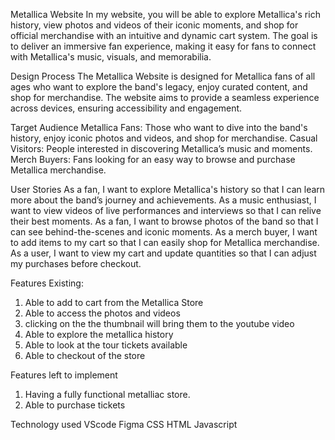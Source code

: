 Metallica Website
In my website, you will be able to explore Metallica's rich history, view photos and videos of their iconic moments, 
and shop for official merchandise with an intuitive and dynamic cart system. 
The goal is to deliver an immersive fan experience, making it easy for fans to connect with Metallica's music, visuals, and memorabilia.

Design Process
The Metallica Website is designed for Metallica fans of all ages who want to explore the band's legacy, 
enjoy curated content, and shop for merchandise. The website aims to provide a seamless experience across devices,
ensuring accessibility and engagement.

Target Audience
Metallica Fans: Those who want to dive into the band's history, enjoy iconic photos and videos, and shop for merchandise.
Casual Visitors: People interested in discovering Metallica’s music and moments.
Merch Buyers: Fans looking for an easy way to browse and purchase Metallica merchandise.

User Stories
As a fan, I want to explore Metallica's history so that I can learn more about the band’s journey and achievements.
As a music enthusiast, I want to view videos of live performances and interviews so that I can relive their best moments.
As a fan, I want to browse photos of the band so that I can see behind-the-scenes and iconic moments.
As a merch buyer, I want to add items to my cart so that I can easily shop for Metallica merchandise.
As a user, I want to view my cart and update quantities so that I can adjust my purchases before checkout.

Features 
Existing:
1. Able to add to cart from the Metallica Store
2. Able to access the photos and videos
3. clicking on the the thumbnail will bring them to the youtube video
4. Able to explore the metallica history
5. Able to look at the tour tickets available
6. Able to checkout of the store

Features left to implement
1. Having a fully functional metalliac store.
2. Able to purchase tickets

Technology used 
VScode
Figma
CSS
HTML
Javascript


